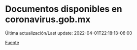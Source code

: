 # Documentos disponibles en coronavirus.gob.mx

Última actualización/Last update: 2022-04-01T22:18:13-06:00

 [Fuente](https://coronavirus.gob.mx/)
